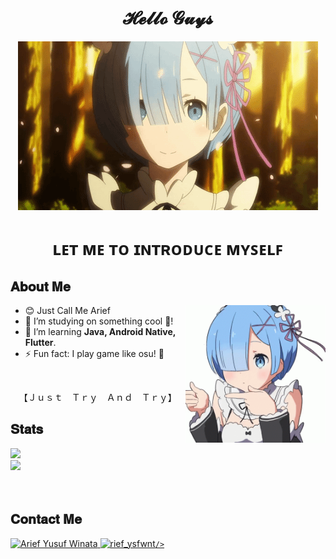 <h1 align="center">𝓗𝓮𝓵𝓵𝓸 𝓖𝓾𝔂𝓼</h1>

<div align="center">
  <img src="/assets/rem-wall.gif" />
</div>

<h1 align="center">ʟᴇᴛ ᴍᴇ ᴛᴏ ɪɴᴛʀᴏᴅᴜᴄᴇ ᴍʏꜱᴇʟꜰ</h1>

<h2>𝐀𝐛𝐨𝐮𝐭 𝐌𝐞</h2>

<img src="/assets/rem-profile.gif" align="right" height="220" />

<ul>
  <li>😊 Just Call Me Arief</li>
  <li>🔭 I’m studying on something cool 🚀!</li>
  <li>🌱 I’m learning <b>Java, Android Native, Flutter</b>.</li>
  <li>⚡ Fun fact: I play game like osu! 🎵</li>
</ul>

<br />

<p align="center">【Ｊｕｓｔ　Ｔｒｙ　Ａｎｄ　Ｔｒｙ】</p>

<h2>𝐒𝐭𝐚𝐭𝐬</h2>

<div>
  <img
    height="135rem"
    src="https://github-readme-stats.vercel.app/api?username=Ariefyusufwinata&show_icons=true&theme=tokyonight&include_all_commits=true&count_private=false"
  />
  </br>
  <img
    height="135rem"
    src="https://github-readme-stats.vercel.app/api/top-langs/?username=Ariefyusufwinata&layout=compact&langs_count=20&theme=tokyonight"
  />
</div>

<br />

<!-- <h2>𝐖𝐡𝐚𝐭 𝐀𝐦 𝐈 𝐋𝐞𝐚𝐫𝐧𝐢𝐧𝐠 & 𝐢 𝐔𝐬𝐞 𝐌𝐨𝐬𝐭𝐥𝐲 ?</h2>

<div style="display: inline_block">
  <img
    align="center"
    alt=""
    height="30"
    width="40"
    src="https://cdn.jsdelivr.net/gh/devicons/devicon/icons/java/java-original.svg"
  />
  <img
    align="center"
    alt=""
    height="30"
    width="40"
    src="https://cdn.jsdelivr.net/gh/devicons/devicon/icons/kotlin/kotlin-original.svg"
  />
  <img
    align="center"
    alt=""
    height="30"
    width="40"
    src="https://cdn.jsdelivr.net/gh/devicons/devicon/icons/flutter/flutter-original.svg"
  />
</div> -->

<br />

<h2>𝐂𝐨𝐧𝐭𝐚𝐜𝐭 𝐌𝐞</h2>

<div>
  <a
    href="https://www.linkedin.com/in/arief-yusuf-winata-71a325204/"
    target="_blank"
  >
    <img
      alt="Arief Yusuf Winata"
      src="https://img.shields.io/badge/LinkedIn-0077B5?style=for-the-badge&logo=linkedin&logoColor=white"
    />
  </a>
  <a href="https://www.instagram.com/rief_ysfwnt/" target="_blank">
    <img
      alt="rief_ysfwnt"
      src="https://img.shields.io/badge/-Instagram-%23E4405F?style=for-the-badge&logo=instagram&logoColor=white"
      target="_blank"
         
    />
  </a>
</div>
